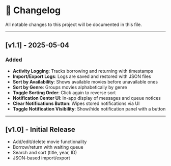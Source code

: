 # 📄 Changelog

All notable changes to this project will be documented in this file.

---

## [v1.1] - 2025-05-04

### Added
- **Activity Logging**: Tracks borrowing and returning with timestamps
- **Import/Export Logs**: Logs are saved and restored with JSON files
- **Sort by Availability**: Shows available movies before unavailable ones
- **Sort by Genre**: Groups movies alphabetically by genre
- **Toggle Sorting Order**: Click again to reverse sort
- **Notification Center UI**: In-app display of messages and queue notices
- **Clear Notifications Button**: Wipes stored notifications via UI
- **Toggle Notification Visibility**: Show/hide notification panel with a button

---

## [v1.0] - Initial Release

- Add/edit/delete movie functionality
- Borrow/return with waiting queue
- Search and sort (title, year, ID)
- JSON-based import/export
